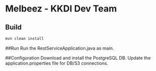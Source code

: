 # Melbeez - KKDI Dev Team

## Build

```sh
mvn clean install
```
##Run
Run the RestServiceApplication.java as main.

##Configuration
Download and install the PostgreSQL DB.
Update the application.properties file for DB/S3 connections.
